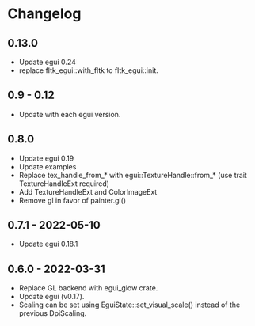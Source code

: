 # Changelog


## 0.13.0
* Update egui 0.24
* replace fltk_egui::with_fltk to fltk_egui::init.

## 0.9 - 0.12
* Update with each egui version.

## 0.8.0
* Update egui 0.19
* Update examples
* Replace tex_handle_from_* with egui::TextureHandle::from_* (use trait TextureHandleExt required)
* Add TextureHandleExt and ColorImageExt
* Remove gl in favor of painter.gl()

## 0.7.1 - 2022-05-10
* Update egui 0.18.1

## 0.6.0 - 2022-03-31
* Replace GL backend with egui_glow crate.
* Update egui (v0.17).
* Scaling can be set using EguiState::set_visual_scale() instead of the previous DpiScaling.
